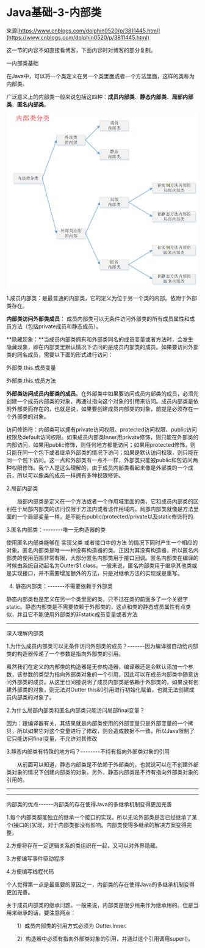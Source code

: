 # Java基础-3-内部类

来源[https://www.cnblogs.com/dolphin0520/p/3811445.html](https://www.cnblogs.com/dolphin0520/p/3811445.html)

这一节的内容不如直接看博客，下面内容时对博客的部分复制。

一内部类基础

在Java中，可以将一个类定义在另一个类里面或者一个方法里面，这样的类称为内部类。

广泛意义上的内部类一般来说包括这四种：**成员内部类**、**静态内部类**、**局部内部类**、**匿名内部类**。

![550b688441a171787e6e671648705969.png](image/550b688441a171787e6e671648705969.png)

1.成员内部类：是最普通的内部类，它的定义为位于另一个类的内部。依附于外部类存在。

**内部类访问外部类成员**： 成员内部类可以无条件访问外部类的所有成员属性和成员方法（包括private成员和静态成员）。

**隐藏现象：**当成员内部类拥有和外部类同名的成员变量或者方法时，会发生隐藏现象，即在内部类里默认情况下访问的是成员内部类的成员。如果要访问外部类的同名成员，需要以下面的形式进行访问：

外部类.this.成员变量

外部类.this.成员方法

**外部类访问成员内部类的成员**。在外部类中如果要访问成员内部类的成员，必须先创建一个成员内部类的对象，再通过指向这个对象的引用来访问。成员内部类是依附外部类而存在的，也就是说，如果要创建成员内部类的对象，前提是必须存在一个外部类的对象。

访问修饰符：内部类可以拥有private访问权限、protected访问权限、public访问权限及default访问权限。如果成员内部类Inner用private修饰，则只能在外部类的内部访问，如果用public修饰，则任何地方都能访问；如果用protected修饰，则只能在同一个包下或者继承外部类的情况下访问；如果是默认访问权限，则只能在同一个包下访问。这一点和外部类有一点不一样，外部类只能被public和包访问两种权限修饰。我个人是这么理解的，由于成员内部类看起来像是外部类的一个成员，所以可以像类的成员一样拥有多种权限修饰。

2.局部内部类

　　局部内部类是定义在一个方法或者一个作用域里面的类，它和成员内部类的区别在于局部内部类的访问仅限于方法内或者该作用域内。局部内部类就像是方法里面的一个局部变量一样，是不能有public/protected/private以及static修饰符的.

3.匿名内部类：--------唯一无构造器的类

使用匿名内部类能够在 实现父类 或者接口中的方法 的情况下同时产生一个相应的对象。匿名内部类是唯一一种没有构造器的类。正因为其没有构造器，所以匿名内部类的使用范围非常有限，大部分匿名内部类用于接口回调。匿名内部类在编译的时候由系统自动起名为Outter$1.class。一般来说，匿名内部类用于继承其他类或是实现接口，并不需要增加额外的方法，只是对继承方法的实现或是重写。

4. 静态内部类：-------不需要依赖于外部类

静态内部类也是定义在另一个类里面的类，只不过在类的前面多了一个关键字static。静态内部类是不需要依赖于外部类的，这点和类的静态成员属性有点类似，并且它不能使用外部类的非static成员变量或者方法

---

深入理解内部类

1.为什么成员内部类可以无条件访问外部类的成员？-------因为编译器自动给内部类的构造器传递了一个参数是指向外部类的引用。

虽然我们在定义的内部类的构造器是无参构造器，编译器还是会默认添加一个参数，该参数的类型为指向外部类对象的一个引用，因此可以在成员内部类中随意访问外部类的成员。从这里也间接说明了成员内部类是依赖于外部类的，如果没有创建外部类的对象，则无法对Outter this&0引用进行初始化赋值，也就无法创建成员内部类的对象了。

2.为什么局部内部类和匿名内部类只能访问局部final变量？

因为：跟编译器有关，其结果就是内部类使用的外部变量只是外部变量的一个拷贝，所以如果它对这个变量进行了修改，则会造成数据不一致，所以Java限制了它只能访问final变量，不允许对其修改

3.静态内部类有特殊的地方吗？--------不持有指向外部类对象的引用

　　从前面可以知道，静态内部类是不依赖于外部类的，也就说可以在不创建外部类对象的情况下创建内部类的对象。另外，静态内部类是不持有指向外部类对象的引用的。

---

---

内部类的优点------内部类的存在使得Java的多继承机制变得更加完善

1.每个内部类都能独立的继承一个接口的实现，所以无论外部类是否已经继承了某个(接口的)实现，对于内部类都没有影响。内部类使得多继承的解决方案变得完整，

2.方便将存在一定逻辑关系的类组织在一起，又可以对外界隐藏。

3.方便编写事件驱动程序

4.方便编写线程代码

个人觉得第一点是最重要的原因之一，内部类的存在使得Java的多继承机制变得更加完善。

关于成员内部类的继承问题。一般来说，内部类是很少用来作为继承用的。但是当用来继承的话，要注意两点：

　　1）成员内部类的引用方式必须为 Outter.Inner.

　　2）构造器中必须有指向外部类对象的引用，并通过这个引用调用super()。
